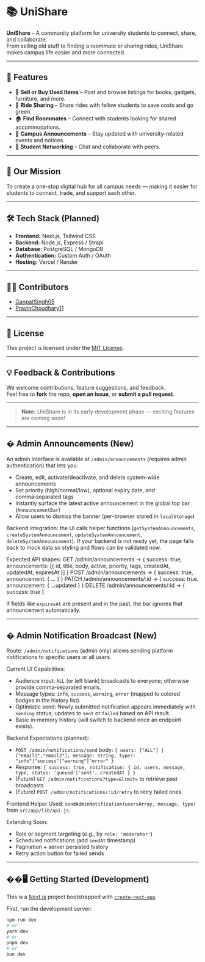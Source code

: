 # 📚 UniShare

**UniShare** – A community platform for university students to connect, share, and collaborate.  
From selling old stuff to finding a roommate or sharing rides, UniShare makes campus life easier and more connected.

---

## 🚀 Features

- 🛒 **Sell or Buy Used Items** – Post and browse listings for books, gadgets, furniture, and more.  
- 🚗 **Ride Sharing** – Share rides with fellow students to save costs and go green.  
- 🏠 **Find Roommates** – Connect with students looking for shared accommodations.  
- 📢 **Campus Announcements** – Stay updated with university-related events and notices.  
- 💬 **Student Networking** – Chat and collaborate with peers.  

---

## 🎯 Our Mission

To create a one-stop digital hub for all campus needs — making it easier for students to connect, trade, and support each other.

---

## 🛠️ Tech Stack (Planned)

- **Frontend:** Next.js, Tailwind CSS  
- **Backend:** Node.js, Express / Strapi  
- **Database:** PostgreSQL / MongoDB  
- **Authentication:** Custom Auth / OAuth  
- **Hosting:** Vercel / Render  

---

## 👨‍💻 Contributors

- [GanpatSingh05](https://github.com/GanpatSingh05)  
- [PravinChoudhary11](https://github.com/PravinChoudhary11)  

---

## 📌 License

This project is licensed under the [MIT License](LICENSE).

---

## 💡 Feedback & Contributions

We welcome contributions, feature suggestions, and feedback.  
Feel free to **fork** the repo, **open an issue**, or **submit a pull request**.

---

> **Note:** UniShare is in its early development phase — exciting features are coming soon!

---

## � Admin Announcements (New)

An admin interface is available at `/admin/announcements` (requires admin authentication) that lets you:

- Create, edit, activate/deactivate, and delete system-wide announcements
- Set priority (high/normal/low), optional expiry date, and comma‑separated tags
- Instantly surface the latest active announcement in the global top bar (`AnnouncementBar`)
- Allow users to dismiss the banner (per-browser stored in `localStorage`)

Backend integration: the UI calls helper functions (`getSystemAnnouncements`, `createSystemAnnouncement`, `updateSystemAnnouncement`, `deleteSystemAnnouncement`). If your backend is not ready yet, the page falls back to mock data so styling and flows can be validated now.

Expected API shapes:
GET /admin/announcements  -> { success: true, announcements: [{ id, title, body, active, priority, tags, createdAt, updatedAt, expiresAt }] }
POST /admin/announcements -> { success: true, announcement: { ... } }
PATCH /admin/announcements/:id -> { success: true, announcement: { ...updated } }
DELETE /admin/announcements/:id -> { success: true }

If fields like `expiresAt` are present and in the past, the bar ignores that announcement automatically.

---

## � Admin Notification Broadcast (New)

Route: `/admin/notifications` (admin only) allows sending platform notifications to specific users or all users.

Current UI Capabilities:
- Audience input: `ALL` (or left blank) broadcasts to everyone; otherwise provide comma‑separated emails.
- Message types: `info`, `success`, `warning`, `error` (mapped to colored badges in the history list).
- Optimistic send: Newly submitted notification appears immediately with `sending` status; updates to `sent` or `failed` based on API result.
- Basic in‑memory history (will switch to backend once an endpoint exists).

Backend Expectations (planned):
- `POST /admin/notifications/send` body: `{ users: ["ALL"] | ["email1","email2"], message: string, type?: "info"|"success"|"warning"|"error" }`
- Response: `{ success: true, notification: { id, users, message, type, status: 'queued'|'sent', createdAt } }`
- (Future) `GET /admin/notifications?type=&limit=` to retrieve past broadcasts
- (Future) `POST /admin/notifications/:id/retry` to retry failed ones

Frontend Helper Used: `sendAdminNotification(usersArray, message, type)` from `src/app/lib/api.js`.

Extending Soon:
- Role or segment targeting (e.g., by `role: 'moderator'`)
- Scheduled notifications (add `sendAt` timestamp)
- Pagination + server persisted history
- Retry action button for failed sends

---

## ��🖥 Getting Started (Development)

This is a [Next.js](https://nextjs.org) project bootstrapped with [`create-next-app`](https://github.com/vercel/next.js/tree/canary/packages/create-next-app).

First, run the development server:

```bash
npm run dev
# or
yarn dev
# or
pnpm dev
# or
bun dev

